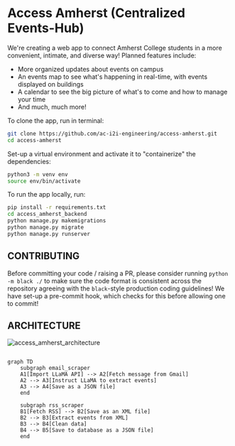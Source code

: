 # Access Amherst (Centralized Events-Hub)

We're creating a web app to connect Amherst College students in a more convenient, intimate, and diverse way! Planned features include:
* More organized updates about events on campus
* An events map to see what's happening in real-time, with events displayed on buildings
* A calendar to see the big picture of what's to come and how to manage your time
* And much, much more!

To clone the app, run in terminal:

```bash
git clone https://github.com/ac-i2i-engineering/access-amherst.git
cd access-amherst
```

Set-up a virtual environment and activate it to "containerize" the dependencies:

```bash
python3 -m venv env
source env/bin/activate
```

To run the app locally, run:

```bash
pip install -r requirements.txt
cd access_amherst_backend
python manage.py makemigrations
python manage.py migrate
python manage.py runserver
```

## CONTRIBUTING

Before committing your code / raising a PR, please consider running `python -m black ./` to make sure the code format is consistent across the repository agreeing with the `black`-style production coding guidelines! We have set-up a pre-commit hook, which checks for this before allowing one to commit!

## ARCHITECTURE

![access_amherst_architecture](https://github.com/user-attachments/assets/abac7dae-4558-474f-80ca-68633f65c7b4)

```mermaid

graph TD
    subgraph email_scraper
    A1[Import LLaMA API] --> A2[Fetch message from Gmail]
    A2 --> A3[Instruct LLaMA to extract events]
    A3 --> A4[Save as a JSON file]
    end

    subgraph rss_scraper
    B1[Fetch RSS] --> B2[Save as an XML file]
    B2 --> B3[Extract events from XML]
    B3 --> B4[Clean data]
    B4 --> B5[Save to database as a JSON file]
    end
    
```


